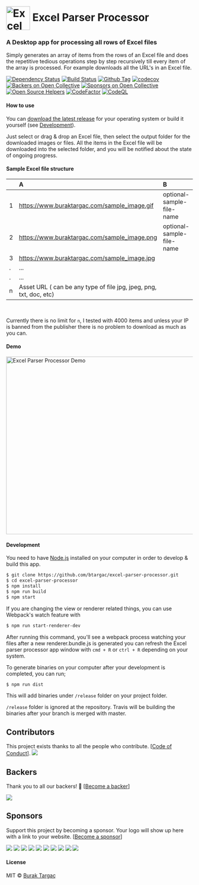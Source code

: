 # <img src="build/icons/128x128.png" width="64px" align="center" alt="Excel Parser Processor"> Excel Parser Processor

### A Desktop app for processing all rows of Excel files

Simply generates an array of items from the rows of an Excel file and does the repetitive tedious operations step by step
recursively till every item of the array is processed. For example downloads all the URL's in an Excel file.

[![Dependency Status][david-image]][david-url]
[![Build Status][travis-image]][travis-url]
[![Github Tag][github-tag-image]][github-tag-url]
[![codecov][codecov-image]][codecov-url]
[![Backers on Open Collective](https://opencollective.com/excel-parser-processor/backers/badge.svg)](#backers)
[![Sponsors on Open Collective](https://opencollective.com/excel-parser-processor/sponsors/badge.svg)](#sponsors)
[![Open Source Helpers](https://www.codetriage.com/btargac/excel-parser-processor/badges/users.svg)](https://www.codetriage.com/btargac/excel-parser-processor)
[![CodeFactor][CodeFactor-image]][CodeFactor-url]
[![CodeQL][codeql-image]][codeql-url]

#### How to use

You can [download the latest release](https://github.com/btargac/excel-parser-processor/releases) for your operating system
or build it yourself (see [Development](#development)).

Just select or drag & drop an Excel file, then select the output folder for the downloaded images or files. All the items
in the Excel file will be downloaded into the selected folder, and you will be notified about the state of ongoing progress.

#### Sample Excel file structure

|               | A                                                                 | B                         | C                         |
| ------------- | :---------------------------------------------------------------- | :-------------------------| :-------------------------|
| 1             | https://www.buraktargac.com/sample_image.gif                      | optional-sample-file-name | optional-sub-folder-name  |
| 2             | https://www.buraktargac.com/sample_image.png                      | optional-sample-file-name | optional-sub-folder-name  |
| 3             | https://www.buraktargac.com/sample_image.jpg                      |                           |                           |
| .             | ...                                                               |                           |                           |
| .             | ...                                                               |                           |                           |
| n             | Asset URL ( can be any type of file jpg, jpeg, png, txt, doc, etc)|                           |                           |

<br/>

Currently there is no limit for `n`, I tested with 4000 items and unless your IP is banned from the publisher there
is no problem to download as much as you can.

#### Demo
<img src="excel-parser-processor.gif" width="640px" height="480px" align="center" alt="Excel Parser Processor Demo">

#### Development

You need to have [Node.js](https://nodejs.org) installed on your computer in order to develop & build this app.

```bash
$ git clone https://github.com/btargac/excel-parser-processor.git
$ cd excel-parser-processor
$ npm install
$ npm run build
$ npm start
```

If you are changing the view or renderer related things, you can use Webpack's watch feature with

```bash
$ npm run start-renderer-dev
```

After running this command, you'll see a webpack process watching your files after a new renderer.bundle.js is generated
you can refresh the Excel parser processor app window with `cmd + R` or `ctrl + R` depending on your system.

To generate binaries on your computer after your development is completed, you can run;

```bash
$ npm run dist
```

This will add binaries under `/release` folder on your project folder.

`/release` folder is ignored at the repository. Travis will be building the binaries after your branch is merged with master.

## Contributors

This project exists thanks to all the people who contribute. [[Code of Conduct](CODE_OF_CONDUCT.md)].
<a href="graphs/contributors"><img src="https://opencollective.com/excel-parser-processor/contributors.svg?width=890&button=false" /></a>


## Backers

Thank you to all our backers! 🙏 [[Become a backer](https://opencollective.com/excel-parser-processor#backer)]

<a href="https://opencollective.com/excel-parser-processor#backers" target="_blank"><img src="https://opencollective.com/excel-parser-processor/backers.svg?width=890"></a>


## Sponsors

Support this project by becoming a sponsor. Your logo will show up here with a link to your website. [[Become a sponsor](https://opencollective.com/excel-parser-processor#sponsor)]

<a href="https://opencollective.com/excel-parser-processor/sponsor/0/website" target="_blank"><img src="https://opencollective.com/excel-parser-processor/sponsor/0/avatar.svg"></a>
<a href="https://opencollective.com/excel-parser-processor/sponsor/1/website" target="_blank"><img src="https://opencollective.com/excel-parser-processor/sponsor/1/avatar.svg"></a>
<a href="https://opencollective.com/excel-parser-processor/sponsor/2/website" target="_blank"><img src="https://opencollective.com/excel-parser-processor/sponsor/2/avatar.svg"></a>
<a href="https://opencollective.com/excel-parser-processor/sponsor/3/website" target="_blank"><img src="https://opencollective.com/excel-parser-processor/sponsor/3/avatar.svg"></a>
<a href="https://opencollective.com/excel-parser-processor/sponsor/4/website" target="_blank"><img src="https://opencollective.com/excel-parser-processor/sponsor/4/avatar.svg"></a>
<a href="https://opencollective.com/excel-parser-processor/sponsor/5/website" target="_blank"><img src="https://opencollective.com/excel-parser-processor/sponsor/5/avatar.svg"></a>
<a href="https://opencollective.com/excel-parser-processor/sponsor/6/website" target="_blank"><img src="https://opencollective.com/excel-parser-processor/sponsor/6/avatar.svg"></a>
<a href="https://opencollective.com/excel-parser-processor/sponsor/7/website" target="_blank"><img src="https://opencollective.com/excel-parser-processor/sponsor/7/avatar.svg"></a>
<a href="https://opencollective.com/excel-parser-processor/sponsor/8/website" target="_blank"><img src="https://opencollective.com/excel-parser-processor/sponsor/8/avatar.svg"></a>
<a href="https://opencollective.com/excel-parser-processor/sponsor/9/website" target="_blank"><img src="https://opencollective.com/excel-parser-processor/sponsor/9/avatar.svg"></a>



#### License
MIT © [Burak Targaç](https://github.com/btargac)

[david-image]: https://david-dm.org/btargac/excel-parser-processor/status.svg
[david-url]: https://david-dm.org/btargac/excel-parser-processor

[travis-image]: https://travis-ci.org/btargac/excel-parser-processor.svg?branch=master
[travis-url]: https://travis-ci.org/btargac/excel-parser-processor

[github-tag-image]: https://img.shields.io/github/tag/btargac/excel-parser-processor.svg
[github-tag-url]: https://github.com/btargac/excel-parser-processor/releases/latest

[codecov-image]: https://codecov.io/gh/btargac/excel-parser-processor/branch/master/graph/badge.svg
[codecov-url]: https://codecov.io/gh/btargac/excel-parser-processor

[CodeFactor-image]: https://www.codefactor.io/repository/github/btargac/excel-parser-processor/badge
[CodeFactor-url]: https://www.codefactor.io/repository/github/btargac/excel-parser-processor

[codeql-image]: https://github.com/btargac/excel-parser-processor/actions/workflows/codeql-analysis.yml/badge.svg?branch=master
[codeql-url]: https://github.com/btargac/excel-parser-processor/actions/workflows/codeql-analysis.yml
